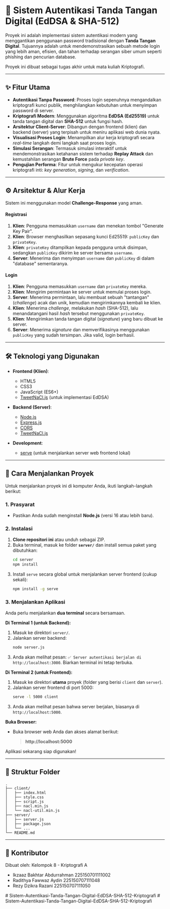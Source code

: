 # 🔐 Sistem Autentikasi Tanda Tangan Digital (EdDSA & SHA-512)

Proyek ini adalah implementasi sistem autentikasi modern yang menggantikan penggunaan password tradisional dengan **Tanda Tangan Digital**. Tujuannya adalah untuk mendemonstrasikan sebuah metode login yang lebih aman, efisien, dan tahan terhadap serangan siber umum seperti phishing dan pencurian database.

Proyek ini dibuat sebagai tugas akhir untuk mata kuliah Kriptografi.

---

## ✨ Fitur Utama

-   **Autentikasi Tanpa Password**: Proses login sepenuhnya mengandalkan kriptografi kunci publik, menghilangkan kebutuhan untuk menyimpan password di server.
-   **Kriptografi Modern**: Menggunakan algoritma **EdDSA (Ed25519)** untuk tanda tangan digital dan **SHA-512** untuk fungsi hash.
-   **Arsitektur Client-Server**: Dibangun dengan frontend (klien) dan backend (server) yang terpisah untuk meniru aplikasi web dunia nyata.
-   **Visualisasi Proses Login**: Menampilkan alur kerja kriptografi secara *real-time* langkah demi langkah saat proses login.
-   **Simulasi Serangan**: Termasuk simulasi interaktif untuk mendemonstrasikan ketahanan sistem terhadap **Replay Attack** dan kemustahilan serangan **Brute Force** pada *private key*.
-   **Pengujian Performa**: Fitur untuk mengukur kecepatan operasi kriptografi inti: *key generation*, *signing*, dan *verification*.

---

## ⚙️ Arsitektur & Alur Kerja

Sistem ini menggunakan model **Challenge-Response** yang aman.

#### Registrasi
1.  **Klien**: Pengguna memasukkan `username` dan menekan tombol "Generate Key Pair".
2.  **Klien**: Browser menghasilkan sepasang kunci Ed25519: `publicKey` dan `privateKey`.
3.  **Klien**: `privateKey` ditampilkan kepada pengguna untuk disimpan, sedangkan `publicKey` dikirim ke server bersama `username`.
4.  **Server**: Menerima dan menyimpan `username` dan `publicKey` di dalam "database" sementaranya.

#### Login
1.  **Klien**: Pengguna memasukkan `username` dan `privateKey` mereka.
2.  **Klien**: Mengirim permintaan ke server untuk memulai proses login.
3.  **Server**: Menerima permintaan, lalu membuat sebuah "tantangan" (*challenge*) acak dan unik, kemudian mengirimkannya kembali ke klien.
4.  **Klien**: Menerima *challenge*, melakukan *hash* (SHA-512), lalu menandatangani hasil *hash* tersebut menggunakan `privateKey`.
5.  **Klien**: Mengirimkan tanda tangan digital (*signature*) yang baru dibuat ke server.
6.  **Server**: Menerima *signature* dan memverifikasinya menggunakan `publicKey` yang sudah tersimpan. Jika valid, login berhasil.

---

## 🛠️ Teknologi yang Digunakan

-   **Frontend (Klien)**:
    -   HTML5
    -   CSS3
    -   JavaScript (ES6+)
    -   [TweetNaCl.js](https://github.com/dchest/tweetnacl-js) (untuk implementasi EdDSA)

-   **Backend (Server)**:
    -   [Node.js](https://nodejs.org/)
    -   [Express.js](https://expressjs.com/)
    -   [CORS](https://expressjs.com/en/resources/middleware/cors.html)
    -   [TweetNaCl.js](https://github.com/dchest/tweetnacl-js)

-   **Development**:
    -   [serve](https://www.npmjs.com/package/serve) (untuk menjalankan server web frontend lokal)

---

## 🚀 Cara Menjalankan Proyek

Untuk menjalankan proyek ini di komputer Anda, ikuti langkah-langkah berikut:

### 1. Prasyarat

-   Pastikan Anda sudah menginstall **Node.js** (versi 16 atau lebih baru).

### 2. Instalasi

1.  **Clone repositori ini** atau unduh sebagai ZIP.
2.  Buka terminal, masuk ke folder **`server/`** dan install semua paket yang dibutuhkan:
    ```bash
    cd server
    npm install
    ```
3.  Install `serve` secara global untuk menjalankan server frontend (cukup sekali):
    ```bash
    npm install -g serve
    ```

### 3. Menjalankan Aplikasi

Anda perlu menjalankan **dua terminal** secara bersamaan.

**Di Terminal 1 (untuk Backend):**
1.  Masuk ke direktori `server/`.
2.  Jalankan server backend:
    ```bash
    node server.js
    ```
3.  Anda akan melihat pesan: `✅ Server autentikasi berjalan di http://localhost:3000`. Biarkan terminal ini tetap terbuka.

**Di Terminal 2 (untuk Frontend):**
1.  Masuk ke direktori **utama** proyek (folder yang berisi `client` dan `server`).
2.  Jalankan server frontend di port 5000:
    ```bash
    serve -l 5000 client
    ```
3.  Anda akan melihat pesan bahwa server berjalan, biasanya di `http://localhost:5000`.

**Buka Browser:**
-   Buka browser web Anda dan akses alamat berikut:
    > **http://localhost:5000**

Aplikasi sekarang siap digunakan!

---

## 📁 Struktur Folder

```
.
├── client/
│   ├── index.html
│   ├── style.css
│   ├── script.js
│   ├── nacl.min.js
│   └── nacl-util.min.js
├── server/
│   ├── server.js
│   ├── package.json
│   └── ...
└── README.md
```

---

## 👥 Kontributor

Dibuat oleh: Kelompok 8 - Kriptografi A
-   Ikzaaz Bakhtar Abdurrahman 225150701111002
-   Radithya Fawwaz Aydin 225150707111048
-   Rezy Dzikra Razani 225150707111050


#   S i s t e m - A u t e n t i k a s i - T a n d a - T a n g a n - D i g i t a l - E d D S A - S H A - 5 1 2 - K r i p t o g r a f i  
 #   S i s t e m - A u t e n t i k a s i - T a n d a - T a n g a n - D i g i t a l - E d D S A - S H A - 5 1 2 - K r i p t o g r a f i  
 